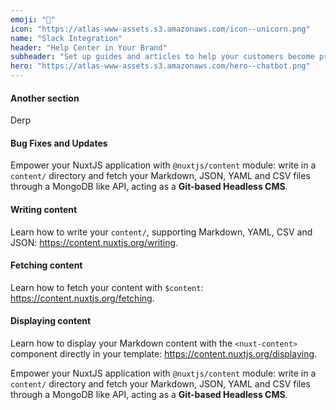 ```yaml
---
emoji: "🐛"
icon: "https://atlas-www-assets.s3.amazonaws.com/icon--unicorn.png"
name: "Slack Integration"
header: "Help Center in Your Brand"
subheader: "Set up guides and articles to help your customers become pro’s with your product’s offering – all in your company’s brand."
hero: "https://atlas-www-assets.s3.amazonaws.com/hero--chatbot.png"
---
```


#### Another section

Derp

#### Bug Fixes and Updates

Empower your NuxtJS application with `@nuxtjs/content` module: write in a `content/` directory and fetch your Markdown, JSON, YAML and CSV files through a MongoDB like API, acting as a **Git-based Headless CMS**.

#### Writing content

Learn how to write your `content/`, supporting Markdown, YAML, CSV and JSON: https://content.nuxtjs.org/writing.

#### Fetching content

Learn how to fetch your content with `$content`: https://content.nuxtjs.org/fetching.

#### Displaying content

Learn how to display your Markdown content with the `<nuxt-content>` component directly in your template: https://content.nuxtjs.org/displaying.

Empower your NuxtJS application with `@nuxtjs/content` module: write in a `content/` directory and fetch your Markdown, JSON, YAML and CSV files through a MongoDB like API, acting as a **Git-based Headless CMS**.
